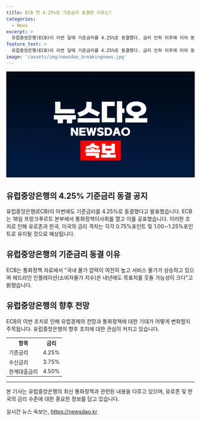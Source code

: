 ```yaml
---
title: ECB 연 4.25%로 기준금리 동결한 이유는?
categories:
  - News
excerpt: >
  유럽중앙은행(ECB)이 이번 달에 기준금리를 4.25%로 동결했다. 금리 인하 이후에 이어 동결됨으로써, 유로존과 다른 국가들과의 금리 격차는 유지되었다. ECB는 국내 물가 압력이 여전히 높고 헤드라인 인플레이션은 내년에도 목표치를 웃돌 가능성이 크다고 언급했다. (단어 수: 62)
feature_text: >
  유럽중앙은행(ECB)이 이번 달에 기준금리를 4.25%로 동결했다. 금리 인하 이후에 이어 동결됨으로써, 유로존과 다른 국가들과의 금리 격차는 유지되었다. ECB는 국내 물가 압력이 여전히 높고 헤드라인 인플레이션은 내년에도 목표치를 웃돌 가능성이 크다고 언급했다. (단어 수: 62)
image: '/assets/img/newsdao_breakingnews.jpg'
---
```


<p><img src="/assets/img/newsdao_breakingnews.jpg" alt="flaretime 속보" /></p>

<h2>유럽중앙은행의 4.25% 기준금리 동결 공지</h2>

<p data-ke-size="size16">유럽중앙은행(ECB)이 이번에도 기준금리를 4.25%로 동결했다고 발표했습니다. ECB는 18일 프랑크푸르트 본부에서 통화정책이사회를 열고 이를 공표했습니다. 이러한 조치로 인해 유로존과 한국, 미국의 금리 격차는 각각 0.75%포인트 및 1.00∼1.25%포인트로 유지될 것으로 예상됩니다.</p>

<h2 data-ke-size="size26">유럽중앙은행의 기준금리 동결 이유</h2>

<p data-ke-size="size16">ECB는 통화정책 자료에서 "국내 물가 압력이 여전히 높고 서비스 물가가 상승하고 있으며 헤드라인 인플레이션(소비자물가 지수)은 내년에도 목표치를 웃돌 가능성이 크다"고 밝혔습니다.</p>

<h2 data-ke-size="size26">유럽중앙은행의 향후 전망</h2>

<p data-ke-size="size16">ECB의 이번 조치로 인해 유럽경제의 전망과 통화정책에 대한 기대가 어떻게 변화할지 주목됩니다. 유럽중앙은행의 향후 조치에 대한 관심이 커지고 있습니다.</p>

<table>
  <tr>
    <th>항목</th>
    <th>금리</th>
  </tr>
  <tr>
    <td>기준금리</td>
    <td>4.25%</td>
  </tr>
  <tr>
    <td>수신금리</td>
    <td>3.75%</td>
  </tr>
  <tr>
    <td>한계대출금리</td>
    <td>4.50%</td>
  </tr>
</table>

<hr>

<p>본 기사는 유럽중앙은행의 최신 통화정책과 관련된 내용을 다루고 있으며, 유로존 및 한국의 금리 수준에 대한 중요한 정보를 담고 있습니다.</p>
실시간 뉴스 속보는, <a href="https://newsdao.kr" rel="dofollow">https://newsdao.kr</a>


